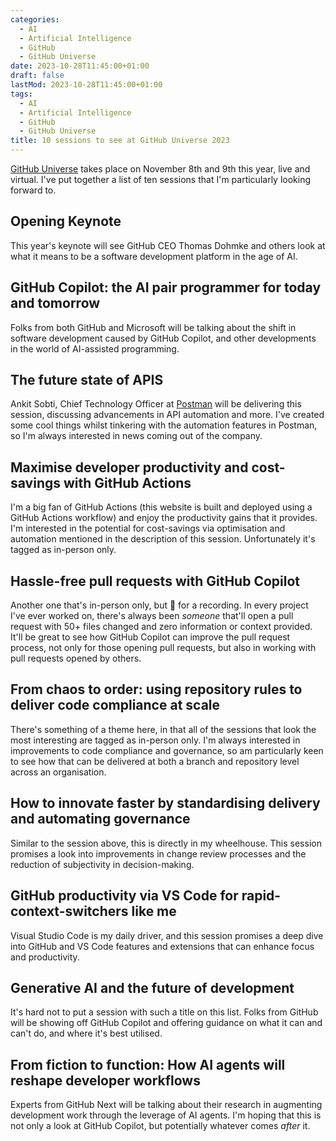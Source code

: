 ```yaml
---
categories:
  - AI
  - Artificial Intelligence
  - GitHub
  - GitHub Universe
date: 2023-10-28T11:45:00+01:00
draft: false
lastMod: 2023-10-28T11:45:00+01:00
tags:
  - AI
  - Artificial Intelligence
  - GitHub
  - GitHub Universe
title: 10 sessions to see at GitHub Universe 2023
---
```


[GitHub Universe](https://githubuniverse.com/) takes place on November 8th and
9th this year, live and virtual. I've put together a list of ten sessions that
I'm particularly looking forward to.

## Opening Keynote

This year's keynote will see GitHub CEO Thomas Dohmke and others look at what
it means to be a software development platform in the age of AI.

## GitHub Copilot: the AI pair programmer for today and tomorrow

Folks from both GitHub and Microsoft will be talking about the shift in
software development caused by GitHub Copilot, and other developments in the
world of AI-assisted programming.

## The future state of APIS

Ankit Sobti, Chief Technology Officer at [Postman](https://www.postman.com/)
will be delivering this session, discussing advancements in API automation
and more. I've created some cool things whilst tinkering with the automation
features in Postman, so I'm always interested in news coming out of the
company.

## Maximise developer productivity and cost-savings with GitHub Actions

I'm a big fan of GitHub Actions (this website is built and deployed using
a GitHub Actions workflow) and enjoy the productivity gains that it provides.
I'm interested in the potential for cost-savings via optimisation and
automation mentioned in the description of this session. Unfortunately it's
tagged as in-person only.

## Hassle-free pull requests with GitHub Copilot

Another one that's in-person only, but 🤞 for a recording. In every project I've
ever worked on, there's always been _someone_ that'll open a pull request with
50+ files changed and zero information or context provided. It'll be great to
see how GitHub Copilot can improve the pull request process, not only for those
opening pull requests, but also in working with pull requests opened by others.

## From chaos to order: using repository rules to deliver code compliance at scale

There's something of a theme here, in that all of the sessions that look the
most interesting are tagged as in-person only. I'm always interested in
improvements to code compliance and governance, so am particularly keen to see
how that can be delivered at both a branch and repository level across an
organisation.

## How to innovate faster by standardising delivery and automating governance

Similar to the session above, this is directly in my wheelhouse. This session
promises a look into improvements in change review processes and the reduction
of subjectivity in decision-making.

## GitHub productivity via VS Code for rapid-context-switchers like me

Visual Studio Code is my daily driver, and this session promises a deep dive
into GitHub and VS Code features and extensions that can enhance focus and
productivity.

## Generative AI and the future of development

It's hard not to put a session with such a title on this list. Folks from
GitHub will be showing off GitHub Copilot and offering guidance on what it
can and can't do, and where it's best utilised.

## From fiction to function: How AI agents will reshape developer workflows

Experts from GitHub Next will be talking about their research in augmenting
development work through the leverage of AI agents. I'm hoping that this is
not only a look at GitHub Copilot, but potentially whatever comes _after_
it.
